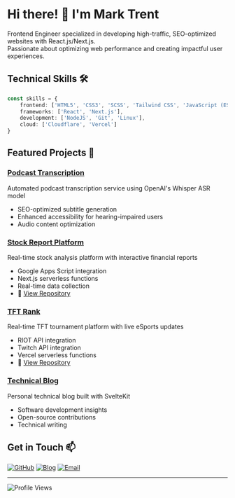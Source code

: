 # Hi there! 👋 I'm Mark Trent

Frontend Engineer specialized in developing high-traffic, SEO-optimized websites with React.js/Next.js.  
Passionate about optimizing web performance and creating impactful user experiences.



## Technical Skills 🛠️

```typescript
const skills = {
    frontend: ['HTML5', 'CSS3', 'SCSS', 'Tailwind CSS', 'JavaScript (ES6+)'],
    frameworks: ['React', 'Next.js'],
    development: ['NodeJS', 'Git', 'Linux'],
    cloud: ['Cloudflare', 'Vercel']
}
```

## Featured Projects 🌟

### [Podcast Transcription](https://www.trent-finance.com/)
Automated podcast transcription service using OpenAI's Whisper ASR model
- SEO-optimized subtitle generation
- Enhanced accessibility for hearing-impaired users
- Audio content optimization

### [Stock Report Platform](https://jackson-tseng.vercel.app/)
Real-time stock analysis platform with interactive financial reports
- Google Apps Script integration
- Next.js serverless functions
- Real-time data collection
- 📂 [View Repository](https://github.com/sisyphusla/jackson-tseng)

### [TFT Rank](https://tftrank.vercel.app/)
Real-time TFT tournament platform with live eSports updates
- RIOT API integration
- Twitch API integration
- Vercel serverless functions
- 📂 [View Repository](https://github.com/sisyphusla/TFTRank)

### [Technical Blog](https://www.trentbe.dev/)
Personal technical blog built with SvelteKit
- Software development insights
- Open-source contributions
- Technical writing



## Get in Touch 📫

[![GitHub](https://img.shields.io/badge/github-%23121011.svg?style=for-the-badge&logo=github&logoColor=white)](https://github.com/sisyphusla)
[![Blog](https://img.shields.io/badge/Blog-%23FF4088.svg?style=for-the-badge&logo=hugo&logoColor=white)](https://www.trentbe.dev/)
[![Email](https://img.shields.io/badge/Email-D14836?style=for-the-badge&logo=gmail&logoColor=white)](mailto:aple83709@gmail.com)

---

![Profile Views](https://komarev.com/ghpvc/?username=sisyphusla&color=brightgreen)
